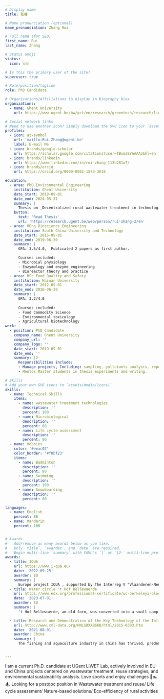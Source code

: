 ```yaml
---
# Display name
title: 张睿

# Name pronunciation (optional)
name_pronunciation: Zhang Rui

# Full name (for SEO)
first_name: Rui
last_name: Zhang

# Status emoji
status:
  icon: 🇨🇳

# Is this the primary user of the site?
superuser: true

# Role/position/tagline
role: PhD Candidate

# Organizations/Affiliations to display in Biography blox
organizations:
  - name: Ghent University
    url: https://www.ugent.be/bw/gct/en/research/greentech/research/liwet

# Social network links
# Need to use another icon? Simply download the SVG icon to your `assets/media/icons/` folder.
profiles:
  - icon: at-symbol
    url: 'mailto:Rui.Zhang@ugent.be'
    label: E-mail Me
  - icon: brands/google-scholar
    url: https://scholar.google.com/citations?user=fBxmzEYAAAAJ&hl=en
  - icon: brands/linkedin
    url: https://www.linkedin.com/in/rui-zhang-113b281a7/
  - icon: brands/orcid
    url: https://orcid.org/0000-0002-1573-3018

education:
  - area: PhD Environmental Engineering
    institution: Ghent University
    date_start: 2019-09-01
    date_end: 2024-05-31
    summary: |
      Thesis on _Decentralized rural wastewater treatment in technological feasibility and environmental sustainability_. Supervised by [Prof Stijn Van Hulle](https://research.ugent.be/web/person/stijn-van-hulle-0/en) and [Prof Diederik Rousseau](https://research.ugent.be/web/person/diederik-rousseau-0/en). Presented papers at 2 conferences, Publicated 4 papers as first and/or corresponding author. Working on 2 papers under review.
    button:
      text: 'Read Thesis'
      url: 'https://research.ugent.be/web/person/rui-zhang-2/en'
  - area: MEng Bioscience Engineering
    institution: South China University and Technology
    date_start: 2016-09-01
    date_end: 2019-06-30
    summary: |
      GPA: 3.5/4.0,  Publicated 2 papers as first author.

      Courses included:
      - Microbial physiology 
      - Enzymology and enzyme engineering
      - Bioreactor theory and practice 
  - area: BSc Food Quality and Safety
    institution: Hainan University
    date_start: 2012-09-01
    date_end: 2016-06-30
    summary: |
      GPA: 3.2/4.0
      
      Courses included:
      - Food Commodity Science
      - Environmental toxicology
      - Agricultural biotechnology
work:
  - position: PhD Candidate
    company_name: Ghent University
    company_url: ''
    company_logo: ''
    date_start: 2019-09-01
    date_end: ''
    summary: |2-
      Responsibilities include:
      - Manage projects, Including: sampling, pollutants analysis, reporting, academic writing
      - Mentor Master students in thesis experiments and writing.

# Skills
# Add your own SVG icons to `assets/media/icons/`
skills:
  - name: Technical Skills
    items:
      - name: wastewater treatment technologies
        description: ''
        percent: 100
      - name: Microbiological
        description: ''
        percent: 80
      - name: Life cycle assessment
        description: ''
        percent: 80
  - name: Hobbies
    color: '#eeac02'
    color_border: '#f0bf23'
    items:
      - name: Badminton
        description: ''
        percent: 80
      - name: Swimming 
        description: ''
        percent: 100
      - name: Snowboarding
        description: ''
        percent: 80

languages:
  - name: English
    percent: 80
  - name: Mandarin
    percent: 100


# Awards.
#   Add/remove as many awards below as you like.
#   Only `title`, `awarder`, and `date` are required.
#   Begin multi-line `summary` with YAML's `|` or `|2-` multi-line prefix and indent 2 spaces below.
awards:
  - title: IQUA
    url: https://www.i-qua.eu/
    date: '2022-09-25'
    awarder: EU
    summary: |
      Europe project IQUA , supported by The Interreg V “Vlaanderen-Nederland” program. Aims to provide qualitative solutions for decentralized wastewater treatment through innovation. There is the testing of wastewater technologies at a goat farm, a catering business, a carwash, and a local football club. There is a strong focus on the local reuse of treated wastewater and the recovery of raw materials (nutrients) and energy. 
  - title: Water circle 't Hof Bellewaerde
    url: https://www.edx.org/professional-certificate/uc-berkeleyx-blockchain-fundamentals
    date: '2023-07-01'
    awarder: EU
    summary: |
      't Hof Bellewaerde, an old farm, was converted into a small camping site. The property is 3.3ha and is located on an archaeological site of World War I, which is why disturbance of the soil must be limited. Since utilities are excluded for 't Hof Bellewaerde and because the owners also want to keep their ecological footprint as small as possible, the wastewater from the toilets and the communal sanitary block will be purified by a Phytoparking. This is an aerated constructed wetland that is placed under a parking lot. This purified wastewater will subsequently be reused for toilet flushing. This ecological approach ensures that the impact on the site is minimal.

  - title: Research and Demonstration of the Key Technology of the Infrastructural Improvement and Functional Extension of the Traditional Village
    url: http://www.xml-data.org/HNLGDXXBSKB/html/2015-0393.htm
    date: '2021-08-01'
    awarder: China
    summary: |
      The fishing and aquaculture industry in China has thrived, predominantly situated in rural areas. However, this success has prompted concerns about the impact on rural wastewater treatment in Guangdong, posing a challenge to the region's economic growth. This project addresses this issue by focusing on the design and implementation of innovative facilities or technologies aimed at efficient nitrogen removal and enhanced dissolved oxygen concentration. These improvements are essential for the potential reuse of water, aligning with sustainable wastewater management practices.


---
```


I am a current Ph.D. candidate at UGent LIWET Lab, actively involved in EU and China projects centered on wastewater treatment, reuse strategies, and environmental sustainability analysis. Love sports and enjoy challenges 🏸🏊🏂. 
Looking for a postdoc position in Wastewater treatment and reuse/ Life cycle assessment/ Nature-based solutions/ Eco-efficiency of rural activities
